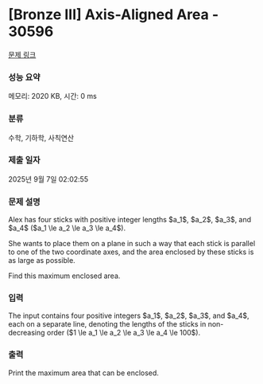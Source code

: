# [Bronze III] Axis-Aligned Area - 30596 

[문제 링크](https://www.acmicpc.net/problem/30596) 

### 성능 요약

메모리: 2020 KB, 시간: 0 ms

### 분류

수학, 기하학, 사칙연산

### 제출 일자

2025년 9월 7일 02:02:55

### 문제 설명

<p>Alex has four sticks with positive integer lengths $a_1$, $a_2$, $a_3$, and $a_4$ ($a_1 \le a_2 \le a_3 \le a_4$).</p>

<p>She wants to place them on a plane in such a way that each stick is parallel to one of the two coordinate axes, and the area enclosed by these sticks is as large as possible.</p>

<p>Find this maximum enclosed area.</p>

### 입력 

 <p>The input contains four positive integers $a_1$, $a_2$, $a_3$, and $a_4$, each on a separate line, denoting the lengths of the sticks in non-decreasing order ($1 \le a_1 \le a_2 \le a_3 \le a_4 \le 100$).</p>

### 출력 

 <p>Print the maximum area that can be enclosed.</p>

